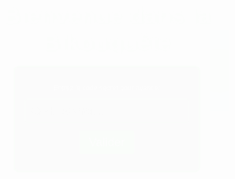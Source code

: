 <html lang="fr">
<head>
    <meta charset="UTF-8">
    <meta name="viewport" content="width=device-width, initial-scale=1.0">
    <title>La Bikouquête</title>
    <link href="https://fonts.googleapis.com/css2?family=Honk&display=swap" rel="stylesheet">
    <style>
        body {
            /* Ajout de l'image en fond */
            background-image: url('https://raw.githubusercontent.com/bikoulove/La-Bikouquete/refs/heads/main/maxresdefault.jpg'); /* Remplacer par l'URL de l'image */
            background-size: cover;  /* L'image couvre toute la page */
            background-position: center;
            background-attachment: fixed;
            margin: 0;
            padding: 0;
            height: 100vh;  /* Assure que l'image couvre toute la hauteur */
            font-family: 'Honk', sans-serif;
            color: white;
            display: flex;
            justify-content: center;
            align-items: center;
            flex-direction: column;
            overflow: hidden;
        }
        /* Effet d'ondulation qui suit le curseur */
        body::after {
            content: "";
            position: absolute;
            top: 0;
            left: 0;
            width: 100%;
            height: 100%;
            pointer-events: none;
            background: radial-gradient(circle, rgba(0, 255, 0, 0.5), rgba(0, 255, 255, 0.5));
            mix-blend-mode: multiply;
            animation: ripple 2s infinite linear;
        }
        @keyframes ripple {
            0% {
                transform: scale(0);
                opacity: 1;
            }
            100% {
                transform: scale(1);
                opacity: 0;
            }
        }
        /* Titre et texte */
        h1 {
            text-align: center;
            font-size: 3rem;
            margin-bottom: 20px;
            text-shadow: 2px 2px 10px rgba(0, 255, 0, 0.7);
        }
        .code-container {
            background-color: rgba(0, 0, 0, 0.7);
            padding: 20px;
            border: 3px solid #00FF00;
            border-radius: 10px;
            text-align: center;
            box-shadow: 0 0 20px rgba(0, 255, 0, 0.5);
        }
        input {
            padding: 10px;
            border: 1px solid #00FF00;
            border-radius: 5px;
            background-color: transparent;
            color: white;
            font-size: 1.5rem;
            margin-bottom: 15px;
            width: 100%;
        }
        button {
            background-color: #00FF00;
            padding: 10px 20px;
            font-size: 1.5rem;
            border: none;
            border-radius: 5px;
            cursor: pointer;
            transition: 0.3s;
            color: white;
        }
        button:hover {
            background-color: #00cc00;
        }
        /* Animation de transition de fond lors du chargement */
        .fade-in {
            animation: fadeIn 1s ease-in-out;
        }
        @keyframes fadeIn {
            from {
                opacity: 0;
            }
            to {
                opacity: 1;
            }
        }
    </style>
</head>
<body class="fade-in">
    <h1>Bienvenue dans la Bikouquête</h1>
    <div class="code-container">
        <p>Entrez le code secret pour avancer</p>
        <input type="text" id="codeInput" placeholder="Code secret...">
        <br>
        <button onclick="checkCode()">Valider</button>
        <p id="result"></p>
    </div>
    <script>
        function checkCode() {
            const code = document.getElementById('codeInput').value;
            const correctCode = "Bikou123"; // Code secret pour la page suivante
            if (code === correctCode) {
                window.location.href = "page2.html"; // Redirige vers une nouvelle page
            } else {
                document.getElementById('result').innerText = "Code incorrect, réessayez.";
            }
        }
    </script>
</body>
</html>
